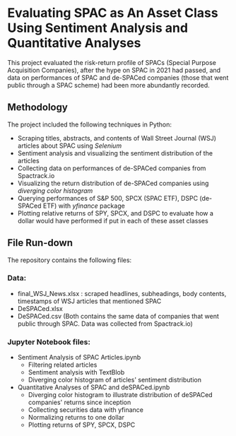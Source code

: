 # Evaluating SPAC as An Asset Class Using Sentiment Analysis and Quantitative Analyses
This project evaluated the risk-return profile of SPACs (Special Purpose Acquisition Companies), after the hype on SPAC in 2021 had passed, and data on performances of SPAC and de-SPACed companies (those that went public through a SPAC scheme) had been more abundantly recorded. 

## Methodology
The project included the following techniques in Python:
- Scraping titles, abstracts, and contents of Wall Street Journal (WSJ) articles about SPAC using _Selenium_
- Sentiment analysis and visualizing the sentiment distribution of the articles
- Collecting data on performances of de-SPACed companies from Spactrack.io
- Visualizing the return distribution of de-SPACed companies using _diverging color histogram_
- Querying performances of S&P 500, SPCX (SPAC ETF), DSPC (de-SPACed ETF) with _yfinance_ package
- Plotting relative returns of SPY, SPCX, and DSPC to evaluate how a dollar would have performed if put in each of these asset classes

## File Run-down
The repository contains the following files:
### Data:
- final_WSJ_News.xlsx : scraped headlines, subheadings, body contents, timestamps of WSJ articles that mentioned SPAC
- DeSPACed.xlsx
- DeSPACed.csv
(Both contains the same data of companies that went public through SPAC. Data was collected from Spactrack.io)
### Jupyter Notebook files:
- Sentiment Analysis of SPAC Articles.ipynb
  - Filtering related articles
  - Sentiment analysis with TextBlob
  - Diverging color histogram of articles' sentiment distribution
- Quantitative Analyses of SPAC and deSPACed.ipynb 
  - Diverging color histogram to illustrate distribution of deSPACed companies' returns since inception
  - Collecting securities data with yfinance
  - Normalizing returns to one dollar
  - Plotting returns of SPY, SPCX, DSPC
  


